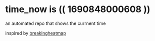 # time_now is (( 1690848000608 ))

an automated repo that shows the currnent time

inspired by [breakingheatmap](https://github.com/breakingheatmap/breakingheatmap)
